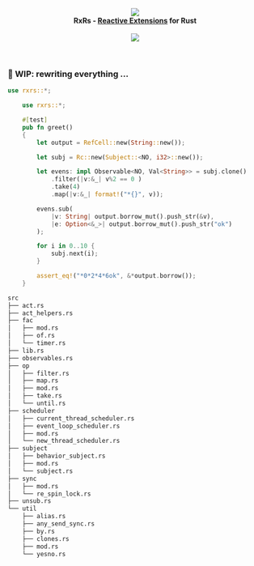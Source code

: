 <p align="center">
<img src="https://github.com/yingDev/rxrs/blob/master/assets/logo.png?raw=true">
<br>
    <b> RxRs - <a href="http://reactivex.io"> Reactive Extensions</a> for Rust </b>
<br><br>
<a href="https://crates.io/crates/rxrs">
    <img src="https://img.shields.io/badge/crates.io-0.1.0--alpha4-orange.svg">
</a>
</p>
<br>

### 🌱 WIP: rewriting everything ...


```rust
use rxrs::*;

    use rxrs::*;

    #[test]
    pub fn greet()
    {
        let output = RefCell::new(String::new());

        let subj = Rc::new(Subject::<NO, i32>::new());

        let evens: impl Observable<NO, Val<String>> = subj.clone()
            .filter(|v:&_| v%2 == 0 )
            .take(4)
            .map(|v:&_| format!("*{}", v));

        evens.sub(
            |v: String| output.borrow_mut().push_str(&v),
            |e: Option<&_>| output.borrow_mut().push_str("ok")
        );

        for i in 0..10 {
            subj.next(i);
        }

        assert_eq!("*0*2*4*6ok", &*output.borrow());
    }

```


```bash
src
├── act.rs
├── act_helpers.rs
├── fac
│   ├── mod.rs
│   ├── of.rs
│   └── timer.rs
├── lib.rs
├── observables.rs
├── op
│   ├── filter.rs
│   ├── map.rs
│   ├── mod.rs
│   ├── take.rs
│   └── until.rs
├── scheduler
│   ├── current_thread_scheduler.rs
│   ├── event_loop_scheduler.rs
│   ├── mod.rs
│   └── new_thread_scheduler.rs
├── subject
│   ├── behavior_subject.rs
│   ├── mod.rs
│   └── subject.rs
├── sync
│   ├── mod.rs
│   └── re_spin_lock.rs
├── unsub.rs
└── util
    ├── alias.rs
    ├── any_send_sync.rs
    ├── by.rs
    ├── clones.rs
    ├── mod.rs
    └── yesno.rs


```